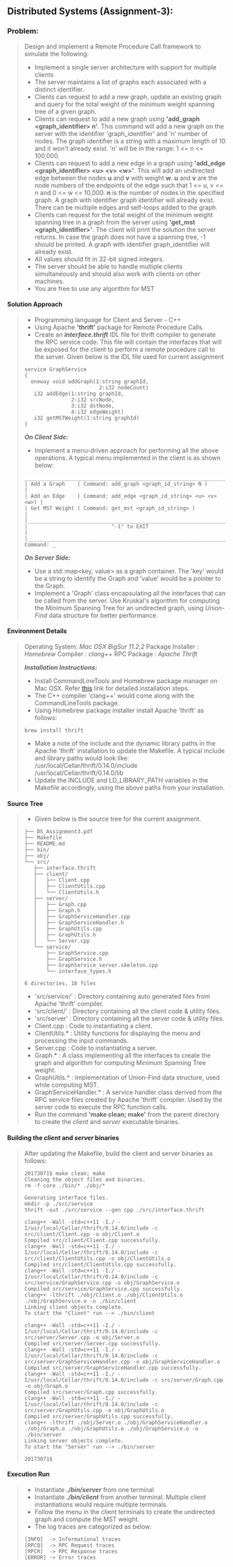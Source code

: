 
## Distributed Systems (Assignment-3):

### Problem:
> Design and implement a Remote Procedure Call framework to simulate the following:
>- Implement a single server architecture with support for multiple clients
>- The server maintains a list of graphs each associated with a distinct identifier.
>- Clients can request to add a new graph, update an existing graph and query for the total weight of the minimum weight spanning tree of a given graph.
>- Clients can request to add a new graph using **'add_graph \<graph_identifier\> n'**. This command will add a new graph on the server with the identifier 'graph_identifier' and 'n' number of nodes. The graph identifier is a string with a maximum length of 10 and it won't already exist. 'n' will be in the range: 1 <= n <= 100,000.
>- Clients can request to add a new edge in a graph using **'add_edge \<graph_identifier\> \<u\> \<v\> \<w\>'**. This will add an undirected edge between the nodes **u** and **v** with weight **w**. **u** and **v** are the node numbers of the endpoints of the edge such that 1 <= u, v <= n and 0 <= w <= 10,000. **n** is the number of nodes in the specified graph. A graph with identifier graph identifier will already exist. There can be multiple edges and self-loops added to the graph.
>- Clients can request for the total weight of the minimum weight spanning tree in a graph from the
server using **'get_mst \<graph_identifier\>'**. The client will print the solution the server returns. In case the graph does not have a spanning tree, -1 should be printed. A graph with identifier graph_identifier will already exist.
>- All values should fit in 32-bit signed integers.
>- The server should be able to handle multiple clients simultaneously and should also work with clients on other machines.
>- You are free to use any algorithm for MST

#### Solution Approach
>- Programming language for Client and Server - C++
>- Using Apache **'thrift'** package for Remote Procedure Calls.
>- Create an _**interface.thrift**_ IDL file for thrift compiler to generate the RPC service code. This file will contain the interfaces that will be exposed for the client to perform a remote procedure call to the server. Given below is the IDL file used for current assignment
>```
>service GraphService
>{
>   oneway void addGraph(1:string graphId,
>                         2:i32 nodeCount)
>    i32 addEdge(1:string graphId,
>                2:i32 srcNode,
>                3:i32 dstNode,
>                4:i32 edgeWeight)
>    i32 getMSTWeight(1:string graphId)
>}
>```
>_**On Client Side:**_
>- Implement a menu-driven approach for performing all the above operations. A typical menu implemented in the client is as shown below:
>```
> ___________________________________________________________________
>| Add a Graph    ( Command: add_graph <graph_id_string> N )         |
>| Add an Edge    ( Command: add_edge <graph_id_string> <u> <v> <w>) |
>| Get MST Weight ( Command: get_mst <graph_id_string> )             |
>|___________________________________________________________________|
>|                           "-1" to EXIT                            |
>|___________________________________________________________________|
>Command: _
>```
> _**On Server Side:**_
>- Use a std::map<key, value> as a graph container. The 'key' would be a string to identify the Graph and 'value' would be a pointer to the Graph.
>- Implement a 'Graph' class encapsulating all the interfaces that can be called from the server. Use Kruskal's algorithm for computing the Minimum Spanning Tree for an undirected graph, using _Union-Find_ data structure for better performance.

#### Environment Details
> Operating System:  _Mac OSX BigSur 11.2.2_
> Package Installer : _Homebrew_
> Compiler : _clang++_
> RPC Package : _Apache Thrift_
>
> **_Installation Instructions:_**
>- Install CommandLineTools and Homebrew package manager on Mac OSX. Refer [this](https://www.datacamp.com/community/tutorials/homebrew-install-use) link for detailed installation steps.
>- The C++ compiler 'clang++' would come along with the CommandLineTools package.
>- Using Homebrew package installer install Apache 'thrift' as follows:
>```
> brew install thrift
>```
>- Make a note of the include and the dynamic library paths in the Apache 'thrift' installation to update the Makefile. A typical include and library paths would look like:
/usr/local/Cellar/thrift/0.14.0/include  
/usr/local/Cellar/thrift/0.14.0/lib  
>- Update the INCLUDE and LD_LIBRARY_PATH variables in the Makefile accordingly, using the above paths from your installation.

#### Source Tree
>- Given below is the source tree for the current assignment.
>```
>├── DS_Assignment3.pdf
>├── Makefile
>├── README.md
>├── bin/
>├── obj/
>└── src/
>    ├── interface.thrift
>    ├── client/
>    │   ├── Client.cpp
>    │   ├── ClientUtils.cpp
>    │   └── ClientUtils.h
>    ├── server/
>    │   ├── Graph.cpp
>    │   ├── Graph.h
>    │   ├── GraphServiceHandler.cpp
>    │   ├── GraphServiceHandler.h
>    │   ├── GraphUtils.cpp
>    │   ├── GraphUtils.h
>    │   └── Server.cpp
>    └── service/
>        ├── GraphService.cpp
>        ├── GraphService.h
>        ├── GraphService_server.skeleton.cpp
>        └── interface_types.h
>
>6 directories, 18 files
>```
>- 'src/service/' : Directory containing auto generated files from Apache 'thrift' compiler.
>- 'src/client/' : Directory containing all the client code & utility files.
>- 'src/server' : Directory containing all the server code & utility files.
>- Client.cpp : Code to instantiating a client.
>- ClientUtils.* : Utility functions for displaying the menu and processing the input commands.
>- Server.cpp : Code to instantiating a server.
>- Graph.* : A class implementing all the interfaces to create the graph and algorithm for computing Minimum Spanning Tree weight.
>- GraphUtils.* : Implementation of Union-Find data structure, used while computing MST.
>- GraphServiceHandler.* : A service handler class derived from the RPC service files created by Apache 'thrift' compiler. Used by the server code to execute the RPC function calls.
>- Run the command **'make clean; make'** from the parent directory to create the _client_ and _server_ executable binaries.


#### Building the _client_ and _server_ binaries
> After updating the Makefile, build the client and server binaries as follows:
>```
>20173071$ make clean; make
>Cleaning the object files and binaries.
>rm -f core ./bin/* ./obj/*
>
>Generating interface files.
>mkdir -p ./src/service
>thrift -out ./src/service --gen cpp ./src/interface.thrift
>
>clang++ -Wall -std=c++11 -I./ -I/usr/local/Cellar/thrift/0.14.0/include -c src/client/Client.cpp -o obj/Client.o
>Compiled src/client/Client.cpp successfully.
>clang++ -Wall -std=c++11 -I./ -I/usr/local/Cellar/thrift/0.14.0/include -c src/client/ClientUtils.cpp -o obj/ClientUtils.o
>Compiled src/client/ClientUtils.cpp successfully.
>clang++ -Wall -std=c++11 -I./ -I/usr/local/Cellar/thrift/0.14.0/include -c src/service/GraphService.cpp -o obj/GraphService.o
>Compiled src/service/GraphService.cpp successfully.
>clang++ -lthrift ./obj/Client.o ./obj/ClientUtils.o ./obj/GraphService.o -o ./bin/client
>Linking client objects complete.
>To start the "Client" run --> ./bin/client
>
>clang++ -Wall -std=c++11 -I./ -I/usr/local/Cellar/thrift/0.14.0/include -c src/server/Server.cpp -o obj/Server.o
>Compiled src/server/Server.cpp successfully.
>clang++ -Wall -std=c++11 -I./ -I/usr/local/Cellar/thrift/0.14.0/include -c src/server/GraphServiceHandler.cpp -o obj/GraphServiceHandler.o
>Compiled src/server/GraphServiceHandler.cpp successfully.
>clang++ -Wall -std=c++11 -I./ -I/usr/local/Cellar/thrift/0.14.0/include -c src/server/Graph.cpp -o obj/Graph.o
>Compiled src/server/Graph.cpp successfully.
>clang++ -Wall -std=c++11 -I./ -I/usr/local/Cellar/thrift/0.14.0/include -c src/server/GraphUtils.cpp -o obj/GraphUtils.o
>Compiled src/server/GraphUtils.cpp successfully.
>clang++ -lthrift ./obj/Server.o ./obj/GraphServiceHandler.o ./obj/Graph.o ./obj/GraphUtils.o ./obj/GraphService.o -o ./bin/server
>Linking server objects complete.
>To start the "Server" run --> ./bin/server
>
>20173071$
> ```


#### Execution Run
>- Instantiate **_./bin/server_** from one terminal
>- Instantiate **_./bin/client_** from another terminal. Multiple client instantiations would require multiple terminals.
>- Follow the menu in the client terminals to create the undirected graph and compute the MST weight.
>- The log traces are categorized as below:
>```
>[INFO]  -> Informational traces
>[RPCQ]  -> RPC Request traces
>[RPCR]  -> RPC Response traces
>[ERROR] -> Error traces
>```
